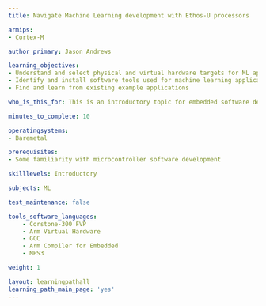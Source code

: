 ```yaml
---
title: Navigate Machine Learning development with Ethos-U processors

armips:
- Cortex-M

author_primary: Jason Andrews

learning_objectives:
- Understand and select physical and virtual hardware targets for ML application development with Cortex-M and Ethos-U
- Identify and install software tools used for machine learning applications on microcontrollers
- Find and learn from existing example applications 

who_is_this_for: This is an introductory topic for embedded software developers interested in learning about machine learning.

minutes_to_complete: 10

operatingsystems:
- Baremetal

prerequisites:
- Some familiarity with microcontroller software development 

skilllevels: Introductory

subjects: ML

test_maintenance: false

tools_software_languages:
    - Corstone-300 FVP
    - Arm Virtual Hardware
    - GCC
    - Arm Compiler for Embedded
    - MPS3

weight: 1

layout: learningpathall
learning_path_main_page: 'yes'
---
```

